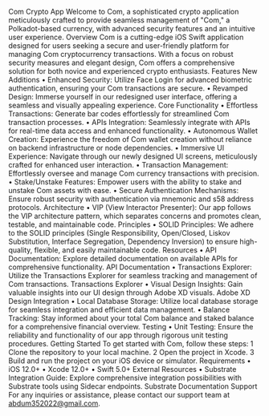 Com Crypto App
Welcome to Com, a sophisticated crypto application meticulously crafted to provide seamless management of "Com," a Polkadot-based currency, with advanced security features and an intuitive user experience.
Overview
Com is a cutting-edge iOS Swift application designed for users seeking a secure and user-friendly platform for managing Com cryptocurrency transactions. With a focus on robust security measures and elegant design, Com offers a comprehensive solution for both novice and experienced crypto enthusiasts.
Features
New Additions
	•	Enhanced Security: Utilize Face Login for advanced biometric authentication, ensuring your Com transactions are secure.
	•	Revamped Design: Immerse yourself in our redesigned user interface, offering a seamless and visually appealing experience.
Core Functionality
	•	Effortless Transactions: Generate bar codes effortlessly for streamlined Com transaction processes.
	•	APIs Integration: Seamlessly integrate with APIs for real-time data access and enhanced functionality.
	•	Autonomous Wallet Creation: Experience the freedom of Com wallet creation without reliance on backend infrastructure or node dependencies.
	•	Immersive UI Experience: Navigate through our newly designed UI screens, meticulously crafted for enhanced user interaction.
	•	Transaction Management: Effortlessly oversee and manage Com currency transactions with precision.
	•	Stake/Unstake Features: Empower users with the ability to stake and unstake Com assets with ease.
	•	Secure Authentication Mechanisms: Ensure robust security with authentication via mnemonic and s58 address protocols.
Architecture
	•	VIP (View Interactor Presenter): Our app follows the VIP architecture pattern, which separates concerns and promotes clean, testable, and maintainable code.
Principles
	•	SOLID Principles: We adhere to the SOLID principles (Single Responsibility, Open/Closed, Liskov Substitution, Interface Segregation, Dependency Inversion) to ensure high-quality, flexible, and easily maintainable code.
Resources
	•	API Documentation: Explore detailed documentation on available APIs for comprehensive functionality. API Documentation
	•	Transactions Explorer: Utilize the Transactions Explorer for seamless tracking and management of Com transactions. Transactions Explorer
	•	Visual Design Insights: Gain valuable insights into our UI design through Adobe XD visuals. Adobe XD Design
Integration
	•	Local Database Storage: Utilize local database storage for seamless integration and efficient data management.
	•	Balance Tracking: Stay informed about your total Com balance and staked balance for a comprehensive financial overview.
Testing
	•	Unit Testing: Ensure the reliability and functionality of our app through rigorous unit testing procedures.
Getting Started
To get started with Com, follow these steps:
	1	Clone the repository to your local machine.
	2	Open the project in Xcode.
	3	Build and run the project on your iOS device or simulator.
Requirements
	•	iOS 12.0+
	•	Xcode 12.0+
	•	Swift 5.0+
External Resources
	•	Substrate Integration Guide: Explore comprehensive integration possibilities with Substrate tools using Sidecar endpoints. Substrate Documentation
Support
For any inquiries or assistance, please contact our support team at abdum352022@gmail.com.
